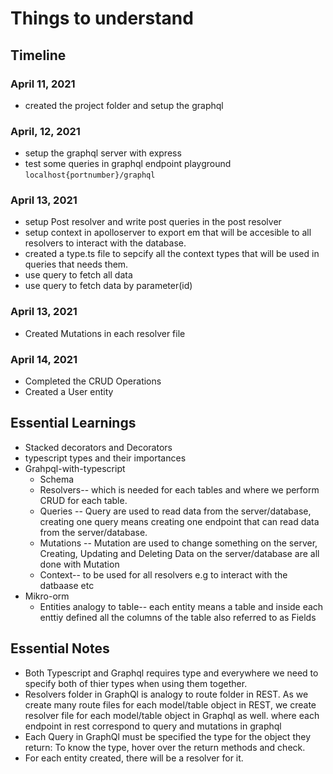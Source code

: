 # Things to understand

## Timeline

### April 11, 2021

- created the project folder and setup the graphql

### April, 12, 2021

- setup the graphql server with express
- test some queries in graphql endpoint playground `localhost{portnumber}/graphql`

### April 13, 2021

- setup Post resolver and write post queries in the post resolver
- setup context in apolloserver to export em that will be accesible to all resolvers to interact with the database.
- created a type.ts file to sepcify all the context types that will be used in queries that needs them.
- use query to fetch all data
- use query to fetch data by parameter(id)

### April 13, 2021

- Created Mutations in each resolver file

### April 14, 2021

- Completed the CRUD Operations
- Created a User entity

## Essential Learnings

- Stacked decorators and Decorators
- typescript types and their importances
- Grahpql-with-typescript
  - Schema
  - Resolvers-- which is needed for each tables and where we perform CRUD for each table.
  - Queries -- Query are used to read data from the server/database, creating one query means creating one endpoint that can read data from the server/database.
  - Mutations -- Mutation are used to change something on the server, Creating, Updating and Deleting Data on the server/database are all done with Mutation
  - Context-- to be used for all resolvers e.g to interact with the datbaase etc
- Mikro-orm
  - Entities analogy to table-- each entity means a table and inside each enttiy defined all the columns of the table also referred to as Fields

## Essential Notes

- Both Typescript and Graphql requires type and everywhere we need to specify both of thier types when using them together.
- Resolvers folder in GraphQl is analogy to route folder in REST. As we create many route files for each model/table object in REST, we create resolver file for each model/table object in Graphql as well. where each endpoint in rest correspond to query and mutations in graphql
- Each Query in GraphQl must be specified the type for the object they return: To know the type, hover over the return methods and check.
- For each entity created, there will be a resolver for it.
